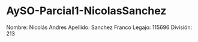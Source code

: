 # AySO-Parcial1-NicolasSanchez

Nombre: Nicolás Andres
Apellido: Sanchez Franco
Legajo: 115696
División: 213
